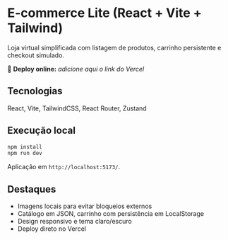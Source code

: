 # E-commerce Lite (React + Vite + Tailwind)

Loja virtual simplificada com listagem de produtos, carrinho persistente e checkout simulado.

🔗 **Deploy online:** _adicione aqui o link do Vercel_

## Tecnologias
React, Vite, TailwindCSS, React Router, Zustand

## Execução local
```bash
npm install
npm run dev
```
Aplicação em `http://localhost:5173/`.

## Destaques
- Imagens locais para evitar bloqueios externos
- Catálogo em JSON, carrinho com persistência em LocalStorage
- Design responsivo e tema claro/escuro
- Deploy direto no Vercel
